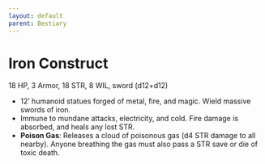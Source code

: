 ```yaml
---
layout: default
parent: Bestiary
---
```


# Iron Construct

18 HP, 3 Armor, 18 STR, 8 WIL, sword (d12+d12)

- 12’ humanoid statues forged of metal, fire, and magic. Wield massive swords of iron.
- Immune to mundane attacks, electricity, and cold. Fire damage is absorbed, and heals any lost STR.
- **Poison Gas**: Releases a cloud of poisonous gas (d4 STR damage to all nearby). Anyone breathing the gas must also pass a STR save or die of toxic death.
